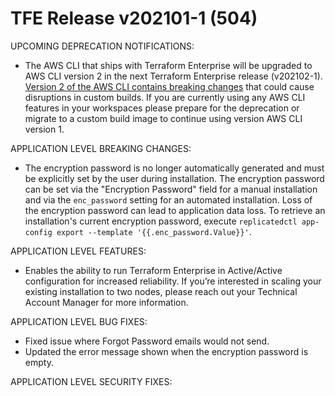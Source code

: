 # TFE Release v202101-1 (504)

UPCOMING DEPRECATION NOTIFICATIONS:
* The AWS CLI that ships with Terraform Enterprise will be upgraded to AWS CLI version 2 in the next Terraform Enterprise release (v202102-1). [Version 2 of the AWS CLI contains breaking changes](https://docs.aws.amazon.com/cli/latest/userguide/cliv2-migration.html) that could cause disruptions in custom builds. If you are currently using any AWS CLI features in your workspaces please prepare for the deprecation or migrate to a custom build image to continue using version AWS CLI version 1.

APPLICATION LEVEL BREAKING CHANGES:
* The encryption password is no longer automatically generated and must be explicitly set by the user during installation. The encryption password can be set via the "Encryption Password" field for a manual installation and via the `enc_password` setting for an automated installation. Loss of the encryption password can lead to application data loss. To retrieve an installation's current encryption password, execute `replicatedctl app-config export --template '{{.enc_password.Value}}'`.

APPLICATION LEVEL FEATURES:
* Enables the ability to run Terraform Enterprise in Active/Active configuration for increased reliability. If you’re interested in scaling your existing installation to two nodes, please reach out your Technical Account Manager for more information.

APPLICATION LEVEL BUG FIXES:
* Fixed issue where Forgot Password emails would not send.
* Updated the error message shown when the encryption password is empty.

APPLICATION LEVEL SECURITY FIXES:


